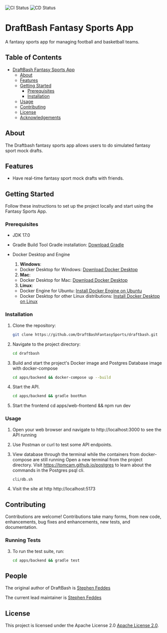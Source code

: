 ![CI Status](https://github.com/DraftBashFantasySports/draftbash/actions/workflows/ci.yml/badge.svg) ![CD Status](https://github.com/DraftBashFantasySports/draftbash/actions/workflows/cd.yml/badge.svg)
# DraftBash Fantasy Sports App

A fantasy sports app for managing football and basketball teams.

## Table of Contents
- [DraftBash Fantasy Sports App](#draftbash-sports-app)
  - [About](#about)
  - [Features](#features)
  - [Getting Started](#getting-started)
    - [Prerequisites](#prerequisites)
    - [Installation](#installation)
  - [Usage](#usage)
  - [Contributing](#contributing)
  - [License](#license)
  - [Acknowledgements](#acknowledgements)

## About

The Draftbash fantasy sports app allows users to do simulated fantasy sport mock drafts.

## Features

- Have real-time fantasy sport mock drafts with friends.

## Getting Started

Follow these instructions to set up the project locally and start using the Fantasy Sports App.

### Prerequisites

- JDK 17.0

- Gradle Build Tool
    Gradle installation: [Download Gradle](https://gradle.org)

- Docker Desktop and Engine
    1. **Windows**:
   - Docker Desktop for Windows: [Download Docker Desktop](https://www.docker.com/products/docker-desktop)

    2. **Mac**:
    - Docker Desktop for Mac: [Download Docker Desktop](https://www.docker.com/products/docker-desktop)

    3. **Linux**:
    - Docker Engine for Ubuntu: [Install Docker Engine on Ubuntu](https://docs.docker.com/engine/install/ubuntu/)
    - Docker Desktop for other Linux distributions: [Install Docker Desktop on Linux](https://www.docker.com/products/docker-desktop)

### Installation

1. Clone the repository:

   ```bash
   git clone https://github.com/DraftBashFantasySports/draftbash.git

2. Navigate to the project directory:

    ```bash
    cd draftbash

3. Build and start the project's Docker image and Postgres Database image with docker-compose

    ```bash
    cd apps/backend && docker-compose up --build

4. Start the API.
    ```bash
    cd apps/backend && gradle bootRun

5. Start the frontend
    cd apps/web-frontend && npm run dev

### Usage

1. Open your web browser and navigate to http://localhost:3000 to see the API running

2. Use Postman or curl to test some API endpoints.

3. View database through the terminal while the containers from docker-compose are still running
    Open a new terminal from the project directory.
    Visit https://tomcam.github.io/postgres to learn about the commands in the Postgres psql cli.

    ```bash
    cli/db.sh

4. Visit the site at http http://localhost:5173

## Contributing

Contributions are welcome! Contributions take many forms, from new code, enhancements, bug fixes and enhancements, new tests, and documentation.

### Running Tests

3. To run the test suite, run:

    ```bash
    cd apps/backend && gradle test

## People

The original author of DraftBash is [Stephen Feddes](https://github.com/StephenFeddes)

The current lead maintainer is [Stephen Feddes](https://github.com/StephenFeddes)

## License

This project is licensed under the Apache License 2.0 [Apache License 2.0](https://www.apache.org/licenses/LICENSE-2.0).
